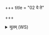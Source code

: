 +++
title = "02 ये ते"

+++
<details><summary>मूलम् (WS)</summary>

ये ते रत्र्यनड्वाहस्तीक्ष्णशृङ्गःः स्वाशवः ।  
तेभिर्नो अद्य पारयाति दुर्गाणि विश्वहा ॥ २ ॥
</details>